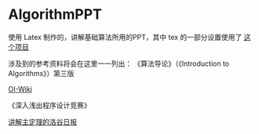 # AlgorithmPPT
使用 Latex 制作的，讲解基础算法所用的PPT，其中 tex 的一部分设置使用了 [这个项目](https://github.com/GitPinkRabbit/Number-Theory-in-Competitive-Programming)

涉及到的参考资料将会在这里一一列出：
《算法导论》（《Introduction to Algorithms》）第三版

[OI-Wiki](https://oi-wiki.org/)

《深入浅出程序设计竞赛》

[讲解主定理的洛谷日报](https://www.luogu.com.cn/article/awubkrso)

